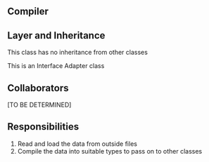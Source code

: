 ## Compiler


## Layer and Inheritance
This class has no inheritance from other classes

This is an Interface Adapter class

## Collaborators
[TO BE DETERMINED]

## Responsibilities

1. Read and load the data from outside files
2. Compile the data into suitable types to pass on to other classes


